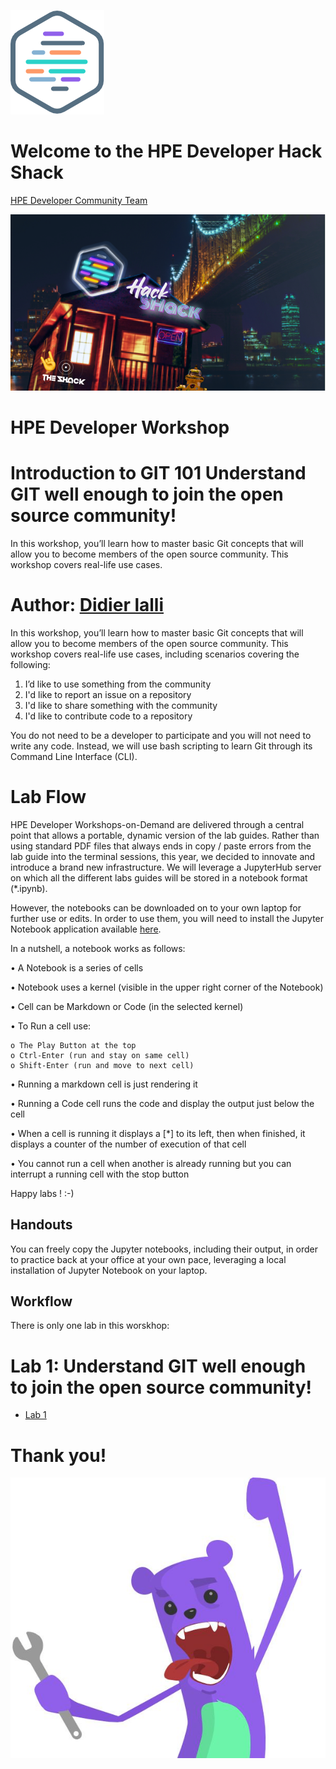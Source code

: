 ![HPEDEVlogo](Pictures/hpe-dev-logo.png)

# Welcome to the HPE Developer Hack Shack
[HPE Developer Community Team](https://hpedev.io)

<p align="center">
  <img src="Pictures/hackshackdisco.png">
  
</p>

# HPE Developer Workshop



# Introduction to GIT 101 Understand GIT well enough to join the open source community!
In this workshop, you’ll learn how to master basic Git concepts that will allow you to become members of the open source community. This workshop covers real-life use cases.

# Author: [Didier lalli](mailto:didier.lalli@hpe.com)

In this workshop, you’ll learn how to master basic Git concepts that will allow you to become members of the open source community. This workshop covers real-life use cases, including scenarios covering the following:
 
1. I’d like to use something from the community
2. I'd like to report an issue on a repository
3. I'd like to share something with the community
4. I'd like to contribute code to a repository

You do not need to be a developer to participate and you will not need to write any code. Instead, we will use bash scripting to learn Git through its Command Line Interface (CLI).


# Lab Flow

HPE Developer Workshops-on-Demand are delivered through a central point that allows a portable, dynamic version of the lab guides. Rather than using standard PDF files that always ends in copy / paste errors from the lab guide into the terminal sessions, this year, we decided to innovate and introduce a brand new infrastructure. We will leverage a JupyterHub server on which all the different labs guides will be stored in a notebook format (*.ipynb). 

However, the notebooks can be downloaded on to your own laptop for further use or edits. In order to use  them, you will need to install the Jupyter Notebook application available [here](https://jupyter.org/install).

In a nutshell, a notebook works as follows:

• A Notebook is a series of cells

• Notebook uses a kernel (visible in the upper right corner of the Notebook)

• Cell can be Markdown or Code (in the selected kernel)

• To Run a cell use:

    o The Play Button at the top
    o Ctrl-Enter (run and stay on same cell)
    o Shift-Enter (run and move to next cell)
    
• Running a markdown cell is just rendering it

• Running a Code cell runs the code and display the output just below the cell

• When a cell is running it displays a [*] to its left, then when finished, it displays a counter of the number of execution of that cell

• You cannot run a cell when another is already running but you can interrupt a running cell with the stop button


Happy labs ! :-)


## Handouts

You can freely copy the Jupyter notebooks, including their output, in order to practice back at your office at your own pace, leveraging a local installation of Jupyter Notebook on your laptop.

## Workflow

There is only one lab in this worskhop: 

# Lab 1: Understand GIT well enough to join the open source community!

* [Lab 1](1-WKSHP-GIT-Basics.ipynb)


# Thank you!
![grommet.JPG](Pictures/grommet.JPG)
